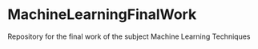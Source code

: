 # MachineLearningFinalWork
Repository for the final work of the subject Machine Learning Techniques
